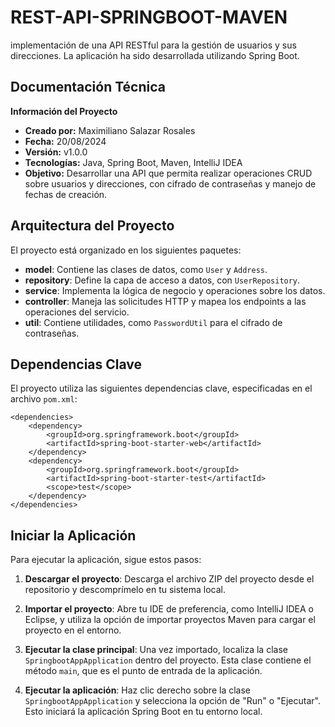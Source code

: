 # REST-API-SPRINGBOOT-MAVEN
implementación de una API RESTful para la gestión de usuarios y sus direcciones. La aplicación ha sido desarrollada utilizando Spring Boot.

## Documentación Técnica

**Información del Proyecto**

* **Creado por:** Maximiliano Salazar Rosales
* **Fecha:** 20/08/2024
* **Versión:** v1.0.0
* **Tecnologías:** Java, Spring Boot, Maven, IntelliJ IDEA
* **Objetivo:** Desarrollar una API que permita realizar operaciones CRUD sobre usuarios y direcciones, con cifrado de contraseñas y manejo de fechas de creación.

## Arquitectura del Proyecto

El proyecto está organizado en los siguientes paquetes:

* **model**: Contiene las clases de datos, como `User` y `Address`.
* **repository**: Define la capa de acceso a datos, con `UserRepository`.
* **service**: Implementa la lógica de negocio y operaciones sobre los datos.
* **controller**: Maneja las solicitudes HTTP y mapea los endpoints a las operaciones del servicio.
* **util**: Contiene utilidades, como `PasswordUtil` para el cifrado de contraseñas.

## Dependencias Clave

El proyecto utiliza las siguientes dependencias clave, especificadas en el archivo `pom.xml`:

```
<dependencies>
    <dependency>
        <groupId>org.springframework.boot</groupId>
        <artifactId>spring-boot-starter-web</artifactId>
    </dependency>
    <dependency>
        <groupId>org.springframework.boot</groupId>
        <artifactId>spring-boot-starter-test</artifactId>
        <scope>test</scope>
    </dependency>
</dependencies>
```

## Iniciar la Aplicación

Para ejecutar la aplicación, sigue estos pasos:

1. **Descargar el proyecto**: Descarga el archivo ZIP del proyecto desde el repositorio y descomprímelo en tu sistema local.

2. **Importar el proyecto**: Abre tu IDE de preferencia, como IntelliJ IDEA o Eclipse, y utiliza la opción de importar proyectos Maven para cargar el proyecto en el entorno.

3. **Ejecutar la clase principal**: Una vez importado, localiza la clase `SpringbootAppApplication` dentro del proyecto. Esta clase contiene el método `main`, que es el punto de entrada de la aplicación.

4. **Ejecutar la aplicación**: Haz clic derecho sobre la clase `SpringbootAppApplication` y selecciona la opción de "Run" o "Ejecutar". Esto iniciará la aplicación Spring Boot en tu entorno local.
